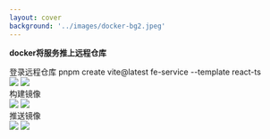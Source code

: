 ```yaml
---
layout: cover
background: '../images/docker-bg2.jpeg'
---
```


**docker将服务推上远程仓库**

<div class='flex h-400 gap-20'>
  <div>
    <timeline size='large'>
      <timeline-item   type="success" title='登录远程仓库' content='' ></timeline-item>
      <timeline-item type="info"  title='构建镜像' content='' ></timeline-item>
      <timeline-item type="error"  title='push镜像' content='' ></timeline-item>
    </timeline>
  </div>


    
  <div>
    <div v-click-hide>
      <div v-click class='position-absolute text-sm top-25'>
        <space class="font-bold  text-yellow mb-2">登录远程仓库</space>
        <space class='bg-#fff px-5 py-2 rounded text-xs text-#000'>
          pnpm create vite@latest fe-service --template react-ts
        </space>
        <div class="mt-2">
          <Image class="w-100 rounded" src="../images/docker命令实战/docker-login02.png" />
          <Image class="w-100 rounded" src="../images/docker命令实战/docker-login01.png" />
        </div>
    </div>
    </div>
    <div v-click-hide>
      <div v-click  class='position-absolute text-sm top-25'>
        <space class="font-bold  text-yellow mb-2">构建镜像</space>
        <div class="mt-2">
          <Image class="w-100 rounded" src="../images/docker命令实战/docker-login03.png" />
          <Image class="w-100 rounded" src="../images/docker命令实战/docker-login04.png" />
        </div>
      </div>
    </div>
    <div v-click-hide>
      <div v-click  class='position-absolute text-sm top-25'>
        <space class="font-bold  text-yellow mb-2">推送镜像</space>
        <div class="mt-2">
          <Image class="w-100 rounded" src="../images/docker命令实战/docker-login05.png" />
          <Image class="w-100 rounded" src="../images/docker命令实战/docker-login06.png" />
        </div>
      </div>
    </div>
  </div>


</div>
